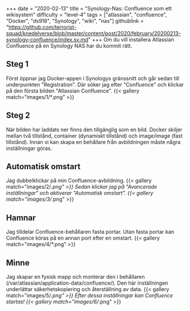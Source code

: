 +++
date = "2020-02-13"
title = "Synology-Nas: Confluence som ett wikisystem"
difficulty = "level-4"
tags = ["atlassian", "confluence", "Docker", "ds918", "Synology", "wiki", "nas"]
githublink = "https://github.com/terrorist-squad/knedelverse/blob/master/content/post/2020/february/20200213-synology-confluence/index.sv.md"
+++
Om du vill installera Atlassian Confluence på en Synology NAS har du kommit rätt.
## Steg 1
Först öppnar jag Docker-appen i Synologys gränssnitt och går sedan till underpunkten "Registration". Där söker jag efter "Confluence" och klickar på den första bilden "Atlassian Confluence".
{{< gallery match="images/1/*.png" >}}

## Steg 2
När bilden har laddats ner finns den tillgänglig som en bild. Docker skiljer mellan två tillstånd, container (dynamiskt tillstånd) och image/image (fast tillstånd). Innan vi kan skapa en behållare från avbildningen måste några inställningar göras.
## Automatisk omstart
Jag dubbelklickar på min Confluence-avbildning.
{{< gallery match="images/2/*.png" >}}
Sedan klickar jag på "Avancerade inställningar" och aktiverar "Automatisk omstart".
{{< gallery match="images/3/*.png" >}}

## Hamnar
Jag tilldelar Confluence-behållaren fasta portar. Utan fasta portar kan Confluence köras på en annan port efter en omstart.
{{< gallery match="images/4/*.png" >}}

## Minne
Jag skapar en fysisk mapp och monterar den i behållaren (/var/atlassian/application-data/confluence/). Den här inställningen underlättar säkerhetskopiering och återställning av data.
{{< gallery match="images/5/*.png" >}}
Efter dessa inställningar kan Confluence startas!
{{< gallery match="images/6/*.png" >}}
